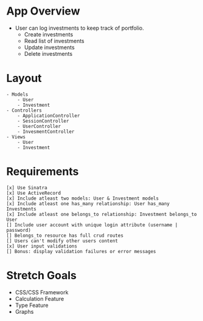 # App Overview
- User can log investments to keep track of portfolio.
    - Create investments
    - Read list of investments
    - Update investments
    - Delete investments

# Layout
    - Models
        - User
        - Investment
    - Controllers
        - ApplicationController
        - SessionController
        - UserController
        - InvesmentController
    - Views
        - User
        - Investment

# Requirements
    [x] Use Sinatra
    [x] Use ActiveRecord
    [x] Include atleast two models: User & Investment models
    [x] Include atleast one has_many relationship: User has_many Investments
    [x] Include atleast one belongs_to relationship: Investment belongs_to User
    [] Include user account with unique login attribute (username | password)
    [] Belongs_to resource has full crud routes
    [] Users can't modify other users content
    [x] User input validations
    [] Bonus: display validation failures or error messages

# Stretch Goals
- CSS/CSS Framework
- Calculation Feature
- Type Feature
- Graphs
